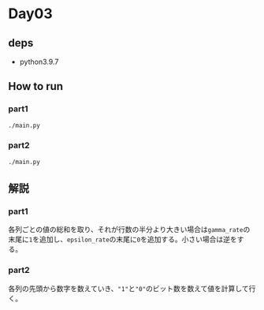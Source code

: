 # Day03

## deps

- python3.9.7

## How to run

### part1

```bash
./main.py
```

### part2

```bash
./main.py
```

## 解説

### part1

各列ごとの値の総和を取り、それが行数の半分より大きい場合は`gamma_rate`の末尾に`1`を追加し、`epsilon_rate`の末尾に`0`を追加する。小さい場合は逆をする。

### part2

各列の先頭から数字を数えていき、`"1"`と`"0"`のビット数を数えて値を計算して行く。
